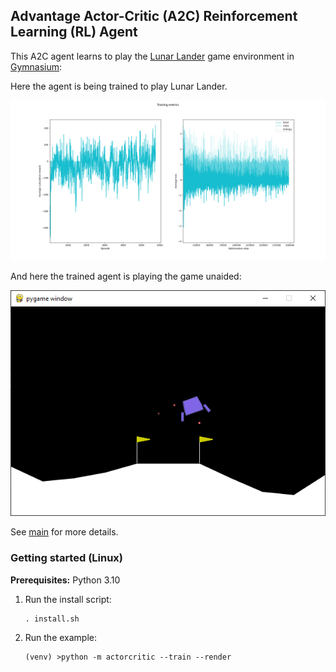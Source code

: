 ## Advantage Actor-Critic (A2C) Reinforcement Learning (RL) Agent

This A2C agent learns to play the [Lunar Lander](https://gymnasium.farama.org/environments/box2d/lunar_lander/) game environment in [Gymnasium](https://gymnasium.farama.org/content/basic_usage/):

Here the agent is being trained to play Lunar Lander.

![Training metrics](images/training-metrics.png)

And here the trained agent is playing the game unaided:

![Evaluations](images/evaluation.png)

See [main](https://github.com/alpine-chamois/actor-critic/tree/main) for more details.

### Getting started (Linux)

__Prerequisites:__ Python 3.10 

1. Run the install script:
    ```
    . install.sh
    ```
1. Run the example:
    ```
    (venv) >python -m actorcritic --train --render
    ```